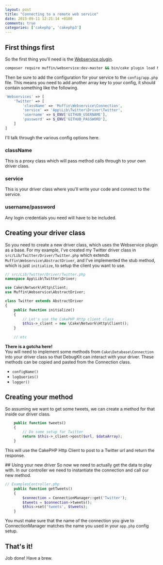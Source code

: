 ```yaml
---
layout: post
title: "Connecting to a remote web service"
date: 2015-09-11 12:21:14 +0100
comments: true
categories: ['cakephp', 'cakephp3']
---
```

## First things first
So the first thing you'll need is the [Webservice plugin](https://github.com/UseMuffin/Webservice).

```bash
composer require muffin/webservice:dev-master && bin/cake plugin load Muffin/Webservice
```

Then be sure to add the configuration for your service to the `config/app.php` file. 
This means you need to add another array key to your config, it should contain something like the following.

```php
'Webservices' => [
    'Twitter' => [
        'className' => 'Muffin\Webservice\Connection',
        'service' => 'App\Lib\Twitter\Driver\Twitter',
        'username' => $_ENV['GITHUB_USERNAME'],
        'password' => $_ENV['GITHUB_PASSWORD'],
    ]
]
```

I'll talk through the various config options here.

### className
This is a proxy class which will pass method calls through to your own driver class.

### service
This is your driver class where you'll write your code and connect to the service.

### username/password
Any login credentials you need will have to be included.

## Creating your driver class
So you need to create a new driver class, which uses the Webservice plugin as a base. 
For my example, I've created my Twitter driver class in `src/Lib/Twitter/Driver/Twitter.php` which 
extends `Muffin\Webservice\AbstractDriver`, and I've implemented the stub method, which is just `initialize`, 
to setup the client you want to use.

```php
// src/Lib/Twitter/Driver/Twitter.php
namespace App\Lib\Twitter\Driver;

use Cake\Network\Http\Client;
use Muffin\Webservice\AbstractDriver;

class Twitter extends AbstractDriver
{
	public function initialize()
	{
		// Let's use the CakePHP Http client class
		$this->_client = new \Cake\Network\Http\Client();
	}
	
	// etc
```

**There is a gotcha here!**  
You will need to implement some methods from `Cake\Database\Connection` into 
your driver class so that DebugKit can interact with your driver. These methods 
can be copied and pasted from the Connection class.

* `configName()`
* `logQueries()`
* `logger()`

## Creating your method
So assuming we want to get some tweets, we can create a method for that inside 
our driver class.

```php
	public function tweets()
	{
		// Do some setup for Twitter
		return $this->_client->post($url, $dataArray);
	}
```
This will use the CakePHP Http Client to post to a Twitter url and return the response.

## Using your new driver
So now we need to actually get the data to play with. In our controller we need to 
instantiate the connection and call our new method.

```php
// ExamplesController.php
	public function getTweets()
	{
		$connection = ConnectionManager::get('Twitter');
		$tweets = $connection->tweets();
		$this->set('tweets', $tweets);
	}
```

You must make sure that the name of the connection you give to ConnectionManager matches 
the name you used in your `app.php` config setup.

## That's it!
Job done! Have a brew.
